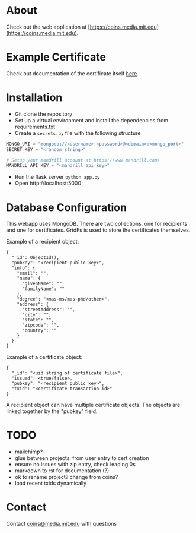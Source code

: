About
===
Check out the web application at [https://coins.media.mit.edu](https://coins.media.mit.edu).


Example Certificate
===
Check out documentation of the certificate itself [here](https://github.com/ml-learning/coins.media.mit.edu/blob/development/CERTIFICATE.md).


Installation
===

* Git clone the repository
* Set up a virtual environment and install the dependencies from requirements.txt
* Create a `secrets.py` file with the following structure

```python
MONGO_URI = "mongodb://<username>:<password>@<domain>:<mongo_port>"
SECRET_KEY = "<random string>"

# Setup your mandrill account at https://www.mandrill.com/
MANDRILL_API_KEY = "<mandrill_api_key>"
```

* Run the flask server `python app.py`
* Open http://localhost:5000


Database Configuration
===
This webapp uses MongoDB. There are two collections, one for recipients and one for certificates. GridFs is used to store the certificates themselves.

Example of a recipient object:
```
{
  "_id": ObjectId(),
  "pubkey": "<recipient public key>",
  "info": {
    "email": "",
    "name": {
      "givenName": "",
      "familyName": ""
    },
    "degree": "<mas-ms/mas-phd/other>",
    "address": {
      "streetAddress": "",
      "city": "",
      "state": "",
      "zipcode": "",
      "country": ""
    }
  }
}
```

Example of a certificate object:
```
{
  "_id": "<uid string of certificate file>",
  "issued": <true/false>,
  "pubkey": "<recipient public key>",
  "txid": "<certificate transaction id>"
}
```

A recipient object can have multiple certificate objects. The objects are linked together by the "pubkey" field.

TODO
===
  - mailchimp?
  - glue between projects. from user entry to cert creation
  - ensure no issues with zip entry, check leading 0s
  - markdown to rst for documentation (?)
  - ok to rename project? change from coins?
  - load recent txids dynamically

Contact
===
Contact [coins@media.mit.edu](mailto:coins@media.mit.edu) with questions
